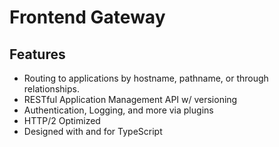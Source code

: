 # Frontend Gateway

## Features 
- Routing to applications by hostname, pathname, or through relationships.
- RESTful Application Management API w/ versioning
- Authentication, Logging, and more via plugins
- HTTP/2 Optimized
- Designed with and for TypeScript
